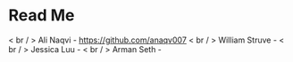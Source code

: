 # Read Me
< br / > Ali Naqvi - https://github.com/anaqv007
< br / > William Struve - 
< br / > Jessica Luu - 
< br / > Arman Seth - 
